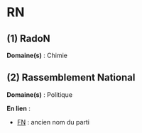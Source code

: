 # RN

## (1) RadoN

**Domaine(s)** : Chimie

## (2) Rassemblement National

**Domaine(s)** : Politique

**En lien** :

+ [FN](../F/fn.md) : ancien nom du parti
